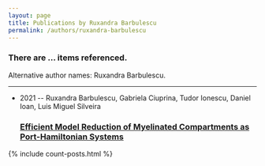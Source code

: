 ```yaml
---
layout: page
title: Publications by Ruxandra Barbulescu
permalink: /authors/ruxandra-barbulescu
---
```


<h3 id="number-posts">There are ... items referenced.</h3>
<p id='info-authors'>Alternative author names: Ruxandra Barbulescu.</p>
<hr />
<ul class="post-list">
<li><span class='post-meta'>2021 -- Ruxandra Barbulescu, Gabriela Ciuprina, Tudor Ionescu, Daniel Ioan, Luis Miguel Silveira</span><h3><a class='post-link' href="{{ site.baseurl }}/efficient-model-reduction-of-myelinated-compartments-as-port-hamiltonian-systems">Efficient Model Reduction of Myelinated Compartments as Port-Hamiltonian Systems</a></h3></li>

</ul>
{% include count-posts.html %}
